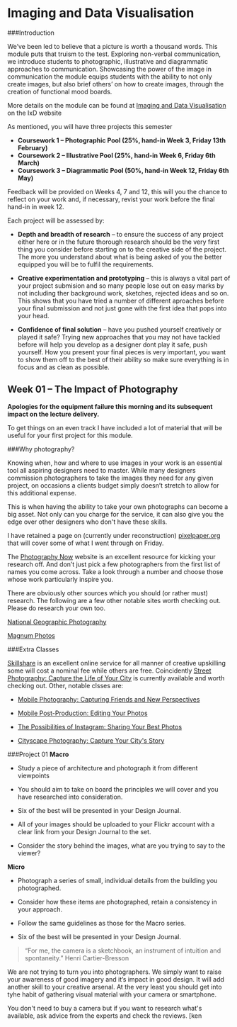 Imaging and Data Visualisation
==============================

###Introduction


We’ve been led to believe that a picture is worth a thousand words. This module puts that truism to the test. Exploring non-verbal communication, we introduce students to photographic, illustrative and diagrammatic approaches to communication. Showcasing the power of the image in communication the module equips students with the ability to not only create images, but also brief others’ on how to create images, through the creation of functional mood boards.

More details on the module can be found at [Imaging and Data Visualisation](http://ixdbelfast.org/curriculum/0001/02/02/imaging-and-data-visualisation.html) on the IxD website

As mentioned, you will have three projects this semester

- **Coursework 1 – Photographic Pool (25%, hand-in Week 3, Friday 13th February)**
- **Coursework 2 – Illustrative Pool (25%, hand-in Week 6, Friday 6th March)** 
- **Coursework 3 – Diagrammatic Pool (50%, hand-in Week 12, Friday 6th May)**

Feedback will be provided on Weeks 4, 7 and 12, this will you the chance to reflect on your work and, if necessary, revist your work before the final hand-in in week 12.

Each project will be assessed by:

- **Depth and breadth of research** – to ensure the success of any project either here or in the future thorough research should be the very first thing you consider before starting on to the creative side of the project. The more you understand about what is being asked of you the better equipped you will be to fulfil the requirements.

- **Creative experimentation and prototyping** – this is always a vital part of your project submision and so many people lose out on easy marks by not including ther background work, sketches, rejected ideas and so on. This shows that you have tried a number of different aproaches before your final submission and not just gone with the first idea that pops into your head. 

- **Confidence of final solution** – have you pushed yourself creatively or played it safe? Trying new approaches that you may not have tackled before will help you develop as a designer dont play it safe, push yourself. How you present your final pieces is very important, you want to show them off to the best of their ability so make sure everything is in focus and as clean as possible.


Week 01 – The Impact of Photography
-----------------------------------

**Apologies for the equipment failure this morning and its subsequent impact on the lecture delivery.** 

To get things on an even track I have included a lot of material that will be useful for your first project for this module.

###Why photography?

Knowing when, how and where to use images in your work is an essential tool all aspiring designers need to master. While many designers commission photographers to take the images they need for any given project, on occasions a clients budget simply doesn’t stretch to allow for this additional expense. 

This is when having the ability to take your own photographs can become a big asset. Not only can you charge for the service, it can also give you the edge over other designers who don't have these skills.

I have retained a page on (currently under reconstruction) [pixelpaper.org](http://www.pixelpaper.org/photography.php) that will cover some of what I went through on Friday.

The [Photography Now](http://photography-now.net) website is an excellent resource for kicking your research off. And don’t just pick a few photographers from the first list of names you come across. Take a look through a number and choose those whose work particularly inspire you.

There are obviously other sources which you should (or rather must) research. The following are a few other notable sites worth checking out. Please do research your own too.

[National Geographic Photography](http://photography.nationalgeographic.com/photography)

[Magnum Photos](http://www.magnumphotos.com)

###Extra Classes

[Skillshare](http://www.skillshare.com/?via=header) is an excellent online service for all manner of creative upskilling some will cost a nominal fee while others are free. Coincidently [Street Photography: Capture the Life of Your City](http://www.skillshare.com/classes/photography/Street-Photography-Capture-the-Life-of-Your-City/88669495?discount=VSCO&teacherRef=7890085&utm_source=Skillshare&utm_medium=newsletter&utm_term=class-trashhand&utm_content=free-members&utm_campaign=2015-01-27-vsco-trashhand-announcement&via=newsletter) is currently available and worth checking out. Other, notable clsses are:

- [Mobile Photography: Capturing Friends and New Perspectives](http://www.skillshare.com/classes/photography/Mobile-Photography-Capturing-Friends-and-New-Perspectives/830436227?via=browse-popular-photography)

- [Mobile Post-Production: Editing Your Photos](http://www.skillshare.com/classes/photography/Mobile-Post-Production-Editing-Your-Photos/1195481754?via=browse-popular-photography)

- [The Possibilities of Instagram: Sharing Your Best Photos](http://www.skillshare.com/classes/photography/The-Possibilities-of-Instagram-Sharing-Your-Best-Photos/2016308536?via=browse-popular-photography)

- [Cityscape Photography: Capture Your City's Story](http://www.skillshare.com/classes/photography/Cityscape-Photography-Capture-Your-Citys-Story/62903648?via=browse-popular-photography)

###Project 01
**Macro**

- Study a piece of architecture and photograph it from different viewpoints 

- You should aim to take on board the principles we will cover and you have researched into consideration. 

- Six of the best will be presented in your Design Journal.

- All of your images should be uploaded to your Flickr account with a clear link from your Design Journal to the set.

- Consider the story behind the images, what are you trying to say to the viewer?

**Micro**

- Photograph a series of small, individual details from the building you photographed.

- Consider how these items are photographed, retain a consistency in your approach.

- Follow the same guidelines as those for the Macro series.

- Six of the best will be presented in your Design Journal.

>“For me, the camera is a sketchbook, an instrument of intuition and spontaneity.” Henri Cartier-Bresson

We are not trying to turn you into photographers. We simply want to raise your awareness of good imagery and it’s impact in good design. It will add another skill to your creative arsenal. At the very least you should get into tyhe habit of gathering visual material with your camera or smartphone.

You don't need to buy a camera but if you want to research what's available, ask advice from the experts and check the reviews. [ken